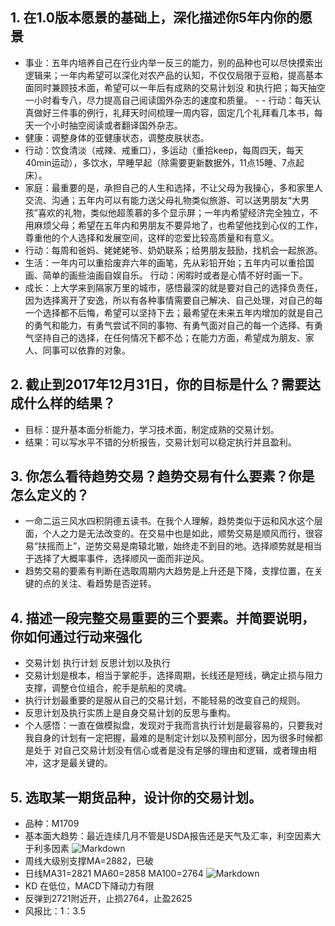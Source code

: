## 1. 在1.0版本愿景的基础上，深化描述你5年内你的愿景
- 事业：五年内培养自己在行业内举一反三的能力，别的品种也可以尽快摸索出逻辑来；一年内希望可以深化对农产品的认知，不仅仅局限于豆粕，提高基本面同时兼顾技术面，希望可以一年后有成熟的交易计划没 和执行把；每天抽空一小时看专八，尽力提高自己阅读国外杂志的速度和质量。 - - 行动：每天认真做好三件事的例行，礼拜天时间梳理一周内容，固定几个礼拜看几本书，每天一个小时抽空阅读或者翻译国外杂志。
- 健康：调整身体的亚健康状态，调整皮肤状态。
- 行动：饮食清淡（戒辣、戒重口），多运动（重拾keep，每周四天，每天40min运动），多饮水，早睡早起（除需要更新数据外，11点15睡、7点起床）。
- 家庭：最重要的是，承担自己的人生和选择，不让父母为我操心，多和家里人交流、沟通；五年内可以有能力送父母礼物类似旅游、可以送男朋友“大男孩”喜欢的礼物，类似他超羡慕的多个显示屏；一年内希望经济完全独立，不用麻烦父母；希望在五年内和男朋友不要异地了，也希望他找到心仪的工作，尊重他的个人选择和发展空间，这样的恋爱比较高质量和有意义。
- 行动：每周和爸妈、姥姥姥爷、奶奶联系；给男朋友鼓励，找机会一起旅游。
- 生活：一年内可以重拾废弃六年的画笔，先从彩铅开始；五年内可以重拾国画、简单的画些油画自娱自乐。 行动：闲暇时或者是心情不好时画一下。
- 成长：上大学来到隔家万里的城市，感悟最深的就是要对自己的选择负责任，因为选择离开了安逸，所以有各种事情需要自己解决、自己处理，对自己的每一个选择都不后悔，希望可以坚持下去；最希望在未来五年内增加的就是自己的勇气和能力，有勇气尝试不同的事物、有勇气面对自己的每一个选择、有勇气坚持自己的选择，在任何情况下都不怂；在能力方面，希望成为朋友、家人、同事可以依靠的对象。


## 2. 截止到2017年12月31日，你的目标是什么？需要达成什么样的结果？
- 目标：提升基本面分析能力，学习技术面，制定成熟的交易计划。
- 结果：可以写水平不错的分析报告，交易计划可以稳定执行并且盈利。

## 3. 你怎么看待趋势交易？趋势交易有什么要素？你是怎么定义的？
- 一命二运三风水四积阴德五读书。在我个人理解，趋势类似于运和风水这个层面，个人之力是无法改变的。在交易中也是如此，顺势交易是顺风而行，很容易“扶摇而上”，逆势交易是南辕北辙，始终走不到目的地。选择顺势就是相当于选择了大概率事件，选择顺风一面而非逆风。
- 趋势交易的要素有判断在选取周期内大趋势是上升还是下降，支撑位置，在关键的点的关注、看趋势是否逆转。

## 4. 描述一段完整交易重要的三个要素。并简要说明，你如何通过行动来强化
- 交易计划 执行计划 反思计划以及执行
- 交易计划是根本，相当于掌舵手，选择周期，长线还是短线，确定止损与阻力支撑，调整仓位组合，舵手是航船的灵魂。
- 执行计划最重要的是服从自己的交易计划，不能轻易的改变自己的规则。
- 反思计划及执行实质上是自身交易计划的反思与重构。
- 个人感悟：一直在做模拟盘，发现对于我而言执行计划是最容易的，只要我对我自身的计划有一定把握，最难的是制定计划以及预判部分，因为很多时候都是处于 对自己交易计划没有信心或者是没有足够的理由和逻辑，或者理由相冲，这才是最关键的。


## 5. 选取某一期货品种，设计你的交易计划。
-  品种：M1709
- 基本面大趋势：最近连续几月不管是USDA报告还是天气及汇率，利空因素大于利多因素
![Markdown](http://i4.buimg.com/1949/92db58671ee9a947.jpg)
- 周线大级别支撑MA=2882，已破
- 日线MA31=2821 MA60=2858 MA100=2764
![Markdown](http://i1.piimg.com/1949/59270f6468443222.jpg)
- KD 在低位，MACD下降动力有限
- 反弹到2721附近开，止损2764，止盈2625
- 风报比：1：3.5

